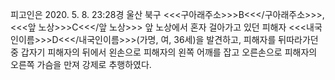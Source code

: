 피고인은 2020. 5. 8. 23:28경 울산 북구 <<<구아래주소>>>B<<</구아래주소>>>, <<<앞 노상>>>C<<</앞 노상>>> 앞 노상에서 혼자 걸아가고 있던 피해자 <<<내국인이름>>>D<<</내국인이름>>>(가명, 여, 36세)을 발견하고, 피해자를 뒤따라가던 중 갑자기 피해자의 뒤에서 왼손으로 피해자의 왼쪽 어깨를 잡고 오른손으로 피해자의 오른쪽 가슴을 만져 강제로 추행하였다.